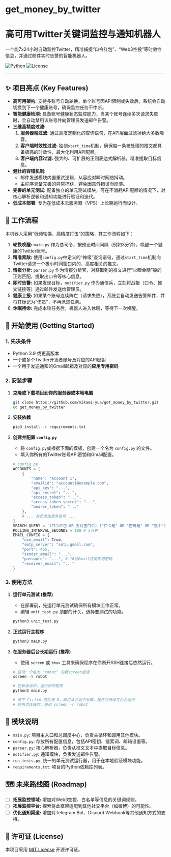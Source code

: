# get_money_by_twitter

# 高可用Twitter关键词监控与通知机器人

一个能7x24小时自动监控Twitter，精准捕捉“口令红包”、“Web3空投”等时效性信息，并通过邮件实时告警的智能机器人。

![Python](https://img.shields.io/badge/Python-3.9%2B-blue.svg)
![License](https://img.shields.io/badge/License-MIT-green.svg)

---

## ✨ 项目亮点 (Key Features)

* **高可用架构:** 支持多账号自动轮换，单个账号因API限制或失效后，系统会自动切换到下一个健康账号，确保监控任务不中断。
* **智能健康检测:** 具备账号健康状态监控能力，当某个账号连续多次请求失败时，会自动禁用该账号并向管理员发送邮件告警。
* **三维高精度过滤:**
    1.  **服务器端过滤:** 通过高度定制化的查询语句，在API层面过滤掉绝大多数噪音。
    2.  **客户端时效性过滤:** 独创`start_time`机制，确保每一条被处理的推文都具备极高的时效性，最大化利用API配额。
    3.  **客户端内容过滤:** 强大的、可扩展的正则表达式解析器，精准提取目标信息。
* **健壮的容错机制:**
    * 邮件发送模块内置重试逻辑，从容应对瞬时网络抖动。
    * 主程序具备完善的异常捕获，避免因意外错误而崩溃。
* **完善的单元测试:** 配备独立的单元测试模块，可在不消耗API配额的情况下，对核心解析逻辑和通知功能进行验证和迭代。
* **低成本部署:** 专为在低成本云服务器（VPS）上长期运行而设计。

## 🚀 工作流程

本机器人采用“低频轮换、高精度打击”的策略，其工作流程如下：

1.  **轮换唤醒:** `main.py` 作为总司令，按预设时间间隔（例如3分钟），唤醒一个健康的Twitter账号。
2.  **精准索敌:** 使用`config.py`中定义的“神级”查询语句，通过`start_time`机制向Twitter请求一个极小时间窗口内的、高度相关的推文。
3.  **情报分析:** `parser.py` 作为情报分析官，对获取到的推文进行“火眼金睛”般的正则匹配，提取出口令等核心信息。
4.  **即时告警:** 如果发现目标，`notifier.py` 作为通信兵，立刻将战报（口令、推文链接等）通过邮件发送给管理员。
5.  **健康上报:** 如果某个账号连续阵亡（请求失败），系统会自动发送告警邮件，并将其标记为“伤员”，不再派遣任务。
6.  **休眠待命:** 完成本轮任务后，机器人进入休眠，等待下一次唤醒。

## 🔧 开始使用 (Getting Started)

### 1. 先决条件

* Python 3.9 或更高版本
* 一个或多个Twitter开发者账号及对应的API密钥
* 一个用于发送通知的Gmail邮箱及对应的**应用专用密码**

### 2. 安装步骤

1.  **克隆或下载项目到你的服务器或本地电脑**
    ```bash
    git clone https://github.com/mikami-yua/get_money_by_twitter.git
    cd get_money_by_twitter
    ```

2.  **安装依赖**
    ```bash
    pip3 install -r requirements.txt
    ```

3.  **创建并配置 `config.py`**
    * 将 `config.py`或根据下面的模板，创建一个名为 `config.py` 的文件。
    * 填入你所有的Twitter账号API密钥和Gmail配置。
    ```python
    # config.py
    ACCOUNTS = [
        {
            "name": "Account 1",
            "emailid": "account1@example.com",
            "api_key": "...", 
            "api_secret": "...",
            "access_token": "...", 
            "access_token_secret": "...",
            "bearer_token": "..."
        },
        # ... 在此添加更多账号 ...
    ]
    SEARCH_QUERY = '(口令红包 OR 支付宝口令) ("口令是" OR "密码是" OR "送个") ...'
    POLLING_INTERVAL_SECONDS = 180 # 3分钟
    EMAIL_CONFIG = {
        "use_email": True,
        "smtp_server": "smtp.gmail.com",
        "port": 465,
        "sender_email": "...",
        "password": "...", # 16位Gmail应用专用密码
        "receiver_email": "..."
    }
    ```

### 3. 使用方法

1.  **运行单元测试 (推荐)**
    * 在部署前，先运行单元测试确保所有模块工作正常。
    * 编辑 `unit_test.py` 顶部的开关，选择要测试的功能。
    ```bash
    python3 unit_test.py
    ```

2.  **正式运行主程序**
    ```bash
    python3 main.py
    ```

3.  **在服务器后台长期运行 (推荐)**
    * 使用 `screen` 或 `tmux` 工具来确保程序在你断开SSH连接后依然运行。
    ```bash
    # 启动一个名为 "robot" 的新screen会话
    screen -S robot

    # 在新会话中，运行你的程序
    python3 main.py

    # 按下 Ctrl+A 然后按 D，即可从会话中分离，程序会继续在后台运行
    # 想再次连接时，使用 screen -r robot
    ```

## 📂 模块说明

* `main.py`: 项目主入口和总调度中心，负责主循环和调用其他模块。
* `config.py`: 存放所有配置信息，包括API密钥、搜索词、邮箱设置等。
* `parser.py`: 核心解析器，负责从推文文本中提取目标信息。
* `notifier.py`: 通知模块，负责发送邮件告警。
* `run_tests.py`: 统一的单元测试运行器，用于在本地验证模块功能。
* `requirements.txt`: 项目的Python依赖库列表。

## 🗺️ 未来路线图 (Roadmap)

* [ ] **拓展监控领域:** 增加对Web3空投、白名单等信息的关键词规则。
* [ ] **拓展监控平台:** 探索将此框架适配到其他社交平台（如微博）的可能性。
* [ ] **优化通知渠道:** 增加对Telegram Bot、Discord Webhook等其他通知方式的支持。

## 📜 许可证 (License)

本项目采用 [MIT License](LICENSE) 开源许可证。